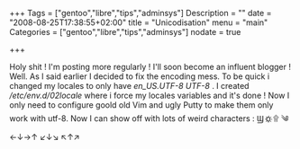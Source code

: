 +++
Tags = ["gentoo","libre","tips","adminsys"]
Description = ""
date = "2008-08-25T17:38:55+02:00"
title = "Unicodisation"
menu = "main"
Categories = ["gentoo","libre","tips","adminsys"]
nodate = true

+++

Holy shit ! I'm posting more regularly ! I'll soon become an influent blogger ! Well. As I said earlier I decided to fix the encoding mess. To be quick i changed my locales to only have *en_US.UTF-8 UTF-8* . I created */etc/env.d/02locale* where i force my locales variables and it's done ! Now I only need to configure goold old Vim and ugly Putty to make them only work with utf-8. Now I can show off with lots of weird characters 	: Ϣ о҉ ۩ ༄ ←↓→↑ ↙↓↘ ↖↑↗

